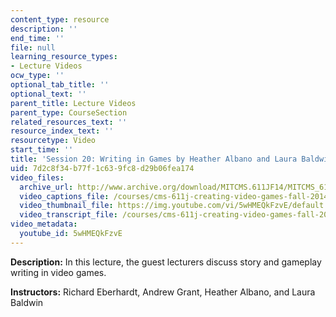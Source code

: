```yaml
---
content_type: resource
description: ''
end_time: ''
file: null
learning_resource_types:
- Lecture Videos
ocw_type: ''
optional_tab_title: ''
optional_text: ''
parent_title: Lecture Videos
parent_type: CourseSection
related_resources_text: ''
resource_index_text: ''
resourcetype: Video
start_time: ''
title: 'Session 20: Writing in Games by Heather Albano and Laura Baldwin'
uid: 7d2c8f34-b77f-1c63-9fc8-d29b06fea174
video_files:
  archive_url: http://www.archive.org/download/MITCMS.611JF14/MITCMS_611JF14_lec20_300k.mp4
  video_captions_file: /courses/cms-611j-creating-video-games-fall-2014/1928f594daa95a11a6cc915d2e47c6f2_5wHMEQkFzvE.vtt
  video_thumbnail_file: https://img.youtube.com/vi/5wHMEQkFzvE/default.jpg
  video_transcript_file: /courses/cms-611j-creating-video-games-fall-2014/5745c4f1210b0c3a59b7fbae590fab89_5wHMEQkFzvE.pdf
video_metadata:
  youtube_id: 5wHMEQkFzvE
---
```


**Description:** In this lecture, the guest lecturers discuss story and gameplay writing in video games.

**Instructors:** Richard Eberhardt, Andrew Grant, Heather Albano, and Laura Baldwin

